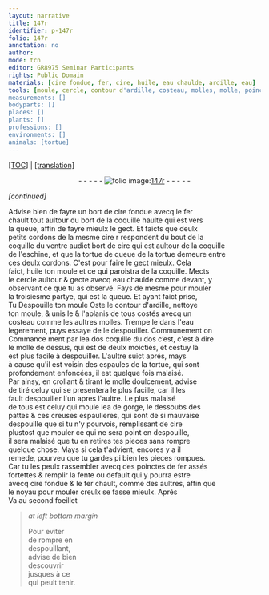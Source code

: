 ```yaml
---
layout: narrative
title: 147r
identifier: p-147r
folio: 147r
annotation: no
author:
mode: tcn
editor: GR8975 Seminar Participants
rights: Public Domain
materials: [cire fondue, fer, cire, huile, eau chaulde, ardille, eau]
tools: [moule, cercle, contour d'ardille, costeau, molles, molle, poinctes de fer]
measurements: []
bodyparts: []
places: []
plants: []
professions: []
environments: []
animals: [tortue]
---
```


 <p><a href="{{ site.baseurl }}/normalized/">[TOC]</a> | <a href="{{ site.baseurl }}/texts/p-147r_tl/" target="_blank">[translation]</a></p><div class="folio" align="center">- - - - - <a href="http://gallica.bnf.fr/ark:/12148/btv1b10500001g/f299.image" target="_blank"><img src="https://cu-mkp.github.io/2017-workshop-edition/assets/photo-icon.png" alt="folio image: " style="display:inline-block; margin-bottom:-3px;"/>147r</a> - - - - - </div>  
 
*[continued]*
  
Advise bien de fayre un bort de <span class="m">cire fondue</span> avecq le <span class="m">fer</span><br/> chault tout aultour du bort de la coquille haulte qui est vers<br/> la queue, affin de fayre mieulx le gect. Et faicts que deulx<br/> petits cordons de la mesme <span class="m">cire</span> <span class="del">r</span> respondent du bout de la<br/> coquille du ventre audict bort de <span class="m">cire</span> qui est aultour de la coquille<br/> de l'eschine, et que la <span class="del"><span class="al">tortue</span> de</span> queue de la <span class="al">tortue</span> demeure entre<br/> ces deulx cordons. C'est pour faire le gect mieulx. Cela<br/> faict, <span class="m">huile</span> ton <span class="tl">moule</span> et ce qui paroistra de la coquille. Mects<br/> le <span class="tl">cercle</span> aultour & gecte avecq <span class="m">eau chaulde</span> co<span class="exp">mm</span>e devant, y<br/> observant ce que tu as observé. Fays de mesme pour mouler<br/> la troisiesme partye, qui est la queue. Et ayant faict prise,<br/> <span class="del">Tu</span> <span class="del">Despouille ton <span class="tl">moule</span></span> Oste le <span class="tl">contour d'<span class="m">ardille</span></span>, nettoye<br/> ton <span class="tl">moule</span>, & unis le & l'aplanis de tous costés avecq un<br/> <span class="tl">costeau</span> co<span class="exp">mm</span>e les aultres <span class="tl">molles</span>. Trempe le dans l'<span class="m">eau</span><br/> legerement, puys essaye de le despouiller. Communem<span class="exp">ent</span> on<br/> Commance <span class="del">ment</span> par l<span class="del">e</span>a <span class="del">dos</span> coquille du dos <span class="del">c’est</span>, c'est à dire<br/> le <span class="tl">molle</span> de dessus, qui est de deulx moictiés, et cestuy là<br/> est plus facile à despouiller. L'aultre suict aprés, mays<br/> à cause qu'il est voisin des espaules de la <span class="al">tortue</span>, qui sont<br/> profondement enfoncées, il est quelque fois malaisé.<br/> Par ainsy, en crollant & tirant le <span class="tl">molle</span> doulcement, advise<br/> de tiré celuy qui se presentera le plus facille, car il les<br/> fault despouiller l'un apres l'aultre. Le plus malaisé<br/> de tous est celuy qui moule l<span class="del">e</span>a <span class="del">de</span> gorge, le dessoubs des<br/> pattes & ces creuses espaulieres, qui sont de si mauvaise<br/> despouille que si tu n'y pourvois, remplissant de <span class="m">cire</span><br/> plustost que mouler ce qui ne sera point en despouille,<br/> il sera malaisé que tu en retires tes pieces sans rompre<br/> quelque chose. Mays si cela t'advient, encores y a il<br/> remede, pourveu que tu gardes <span class="del">pi</span> bien les pieces rompues.<br/> Car tu les peulx rassembler avecq des <span class="tl">poinctes de <span class="m">fer</span></span> assés<br/> fortettes & remplir la fente ou default qui y pourra estre<br/> avecq <span class="m">cire fondue</span> & le <span class="m">fer</span> chault, co<span class="exp">mm</span>e des aultres, affin que<br/> le noyau pour mouler creulx se fasse mieulx. Aprés<br/> Va au second foeillet
 
> *at left bottom margin*
> 
> 
>  Pour eviter<br/> de rompre en<br/> despouillant,<br/> advise de bien<br/> descouvrir<br/> jusques à ce<br/> qui peult tenir.
 
 